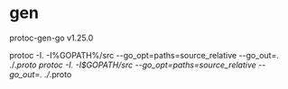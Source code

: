 # gen

protoc-gen-go v1.25.0

protoc -I. -I%GOPATH%/src --go_opt=paths=source_relative --go_out=. ./*.proto
protoc -I. -I$GOPATH/src --go_opt=paths=source_relative --go_out=. ./*.proto
